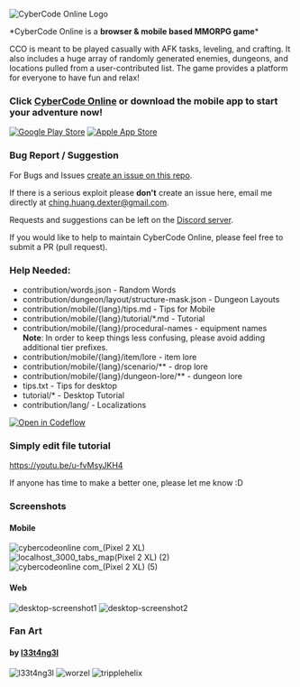 ![CyberCode Online Logo](/resources/readme/CyberCode%20Online.png)

\*CyberCode Online is a **browser & mobile based MMORPG game***

CCO is meant to be played casually with AFK tasks, leveling, and crafting. It also includes a huge array of randomly generated enemies, dungeons, and locations pulled from a user-contributed list. The game provides a platform for everyone to have fun and relax!

### Click [CyberCode Online](https://cybercodeonline.com/) or download the mobile app to start your adventure now!

[![Google Play Store](/resources/readme/GooglePlayBadge.png)](https://play.google.com/store/apps/details?id=com.cybercodeonline.cybercode) [![Apple App Store](/resources/readme/AppStoreBadge.png)](https://apps.apple.com/us/app/cybercode-online-text-mmo/id1541691332)

### Bug Report / Suggestion

For Bugs and Issues [create an issue on this repo](https://github.com/DexterHuang/CyberCodeOnline/issues).

If there is a serious exploit please **don't** create an issue here, email me directly at [ching.huang.dexter@gmail.com](mailto:ching.huang.dexter@gmail.com).

Requests and suggestions can be left on the [Discord server](https://discord.link/cco).

If you would like to help to maintain CyberCode Online, please feel free to submit a PR (pull request).

### Help Needed:

- contribution/words.json - Random Words
- contribution/dungeon/layout/structure-mask.json - Dungeon Layouts 
- contribution/mobile/{lang}/tips.md - Tips for Mobile
- contribution/mobile/{lang}/tutorial/\*.md - Tutorial
- contribution/mobile/{lang}/procedural-names - equipment names  
  **Note**: In order to keep things less confusing, please avoid adding additional tier prefixes.
- contribution/mobile/{lang}/item/lore - item lore
- contribution/mobile/{lang}/scenario/\*\* - drop lore
- contribution/mobile/{lang}/dungeon-lore/\*\* - dungeon lore
- tips.txt - Tips for desktop
- tutorial/\* - Desktop Tutorial
- contribution/lang/ - Localizations

[![Open in Codeflow](https://developer.stackblitz.com/img/open_in_codeflow.svg)](https:///pr.new/DexterHuang/CyberCodeOnline)
### Simply edit file tutorial

https://youtu.be/u-fvMsyJKH4

If anyone has time to make a better one, please let me know :D

### Screenshots

#### Mobile
![cybercodeonline com_(Pixel 2 XL)](https://user-images.githubusercontent.com/18545294/147470402-d725f303-686e-46ea-92f5-de3d5d045807.jpg)
![localhost_3000_tabs_map(Pixel 2 XL) (2)](https://user-images.githubusercontent.com/18545294/147470407-cc691f5c-006e-4a24-a008-696d0c7cf1f4.jpg)
![cybercodeonline com_(Pixel 2 XL) (5)](https://user-images.githubusercontent.com/18545294/147470410-7e8c1de2-87c5-4c76-b2c8-5f9466cf63c2.jpg)


#### Web

![desktop-screenshot1](/resources/readme/desktop-screenshot.png)
![desktop-screenshot2](/resources/readme/desktop-screenshot2.png)


### Fan Art

#### by [l33t4ng3l](https://github.com/l33t4ng3l)

![l33t4ng3l](/resources/art/l33t4ng3l/l33t4ng3l-resize.jpg)
![worzel](/resources/art/l33t4ng3l/worzel-resize.jpg)
![tripplehelix](/resources/art/l33t4ng3l/tripplehelix-resize.jpg)
